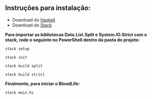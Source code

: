 ## Instruções para instalação:

* Download do [Haskell](https://www.haskell.org/platform/)
* Download do [Stack](https://docs.haskellstack.org/en/stable/README/)

**Para importar as bibliotecas Data.List.Split e System.IO.Strict com o stack, rode o seguinte no PowerShell dentro da pasta do projeto:**

	stack setup
	
	stack init
	
	stack build split

	stack build strict

**Finalmente, para iniciar o BloodLife:**

	stack main.hs
